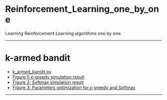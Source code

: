 # Reinforcement_Learning_one_by_one
Learning Reinforcement Learning algorithms one by one.

----

# k-armed bandit

- [k_armed_bandit.py](https://github.com/ChenDdon/Reinforcement_Learning_one_by_one/blob/master/k_armed_bandit/k_armed_bandit.py)
- [Figure 1: $\epsilon$-greedy simulation result](https://raw.githubusercontent.com/ChenDdon/Reinforcement_Learning_one_by_one/blob/master/k_armed_bandit/images/e_greedy_simulate.png)
- [Figure 2: Softmax simulation result](https://raw.githubusercontent.com/ChenDdon/Reinforcement_Learning_one_by_one/blob/master/k_armed_bandit/softmax_simulate.png)
- [Figure 3: Parameters optimization for $\epsilon$-greedy and Softmax](https://raw.githubusercontent.com/ChenDdon/Reinforcement_Learning_one_by_one/blob/master/k_armed_bandit/softmax_simulate.png)

----
